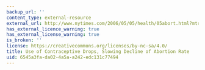 ```yaml
---
backup_url: ''
content_type: external-resource
external_url: http://www.nytimes.com/2006/05/05/health/05abort.html?mtrref=www.google.com&gwh=087BB48632A72E0ED3C5595E29E20191&gwt=pay
has_external_licence_warning: true
has_external_license_warning: true
is_broken: ''
license: https://creativecommons.org/licenses/by-nc-sa/4.0/
title: Use of Contraceptive Drops, Slowing Decline of Abortion Rate
uid: 6545a3fa-da02-4a5a-a242-edc131c77494
---
```

